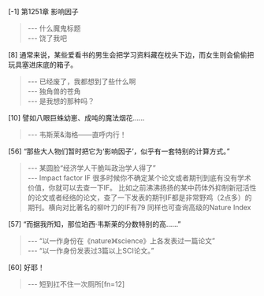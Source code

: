 
[-1] 第1251章 影响因子
>--- 什么魔鬼标题<br>
>--- 饶了我吧<br>

[8] 通常来说，某些爱看书的男生会把学习资料藏在枕头下边，而女生则会偷偷把玩具塞进床底的箱子。
>--- 已经废了，我都想到了些什么啊<br>
>--- 独角兽的苍角<br>
>--- 是我想的那种吗？<br>

[10] 譬如八眼巨蛛幼崽、成吨的魔法烟花……
>--- 韦斯莱&海格——直呼内行！<br>

[56] “那些大人物们暂时把它为‘影响因子’，似乎有一套特别的计算方式。”
>--- 某圆脸“经济学人干脆叫政治学人得了”<br>
>--- Impact factor
IF
很多时候你不确定某个论文或者期刊到底有没有学术价值，你就可以去查一下IF。
比如之前沸沸扬扬的某中药体外抑制新冠活性的论文或者经络的论文，查了一下发表的期刊IF都是非常野鸡（2点多）的期刊。横向对比著名的柳叶刀的IF有79
同样也可查询高级的Nature Index<br>

[57] “而据我所知，那位珀西·韦斯莱的分数特别的高……”
>--- “以一作身份在《nature》《science》上各发表过一篇论文”<br>
>--- “以一作身份发表过3篇以上SCI论文。”<br>

[60] 好耶！
>--- 短到扛不住一次厕所[fn=12]<br>
